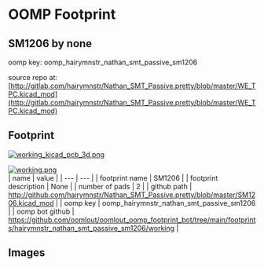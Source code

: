# OOMP Footprint  
## SM1206  by none  
  
oomp key: oomp_hairymnstr_nathan_smt_passive_sm1206  
  
source repo at: [http://gitlab.com/hairymnstr/Nathan_SMT_Passive.pretty/blob/master/WE_TPC.kicad_mod](http://gitlab.com/hairymnstr/Nathan_SMT_Passive.pretty/blob/master/WE_TPC.kicad_mod)  
## Footprint  
  
[![working_kicad_pcb_3d.png](working_kicad_pcb_3d_600.png)](working_kicad_pcb_3d.png)  
  
[![working.png](working_600.png)](working.png)  
| name | value | 
| --- | --- | 
| footprint name | SM1206 | 
| footprint description | None | 
| number of pads | 2 | 
| github path | http://github.com/hairymnstr/Nathan_SMT_Passive.pretty/blob/master/SM1206.kicad_mod | 
| oomp key | oomp_hairymnstr_nathan_smt_passive_sm1206 | 
| oomp bot github | https://github.com/oomlout/oomlout_oomp_footprint_bot/tree/main/footprints/hairymnstr_nathan_smt_passive_sm1206/working | 
## Images  
